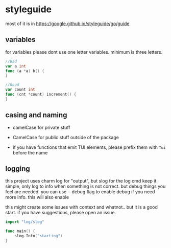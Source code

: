 # styleguide

most of it is in https://google.github.io/styleguide/go/guide

## variables

for variables please dont use one letter variables. minimum is three letters.

```go
//Bad
var a int
func (a *a) b() {
}

//Good
var count int
func (cnt *count) increment() {
}
```

## casing and naming

* camelCase for private stuff
* CamelCase for public stuff outside of the package

* if you have functions that emit TUI elements, please prefix them with `Tui` before the name

## logging

this project uses charm log for "output", but slog for the log cmd
keep it simple, only log to info when something is not correct. but debug things you feel are needed.
you can use --debug flag to enable debug if you need more info. this will also enable 

this might create some issues with context and whatnot.. but it is a good start. if you have suggestions, please open an issue.

```go
import "log/slog"

func main() {
	slog.Info("starting")
}
```
